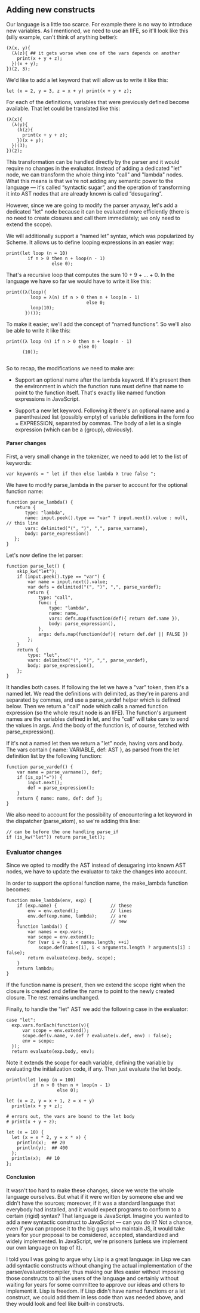 ## Adding new constructs

Our language is a little too scarce. For example there is no way to introduce new variables. As I mentioned, we need to use an IIFE, so it'll look like this (silly example, can't think of anything better):

```
(λ(x, y){
  (λ(z){ ## it gets worse when one of the vars depends on another
    print(x + y + z);
  })(x + y);
})(2, 3);
```


We'd like to add a let keyword that will allow us to write it like this:

```
let (x = 2, y = 3, z = x + y) print(x + y + z);
```

For each of the definitions, variables that were previously defined become available. That let could be translated like this:

```
(λ(x){
  (λ(y){
    (λ(z){
      print(x + y + z);
    })(x + y);
  })(3);
})(2);
```

This transformation can be handled directly by the parser and it would require no changes in the evaluator. Instead of adding a dedicated "let" node, we can transform the whole thing into "call" and "lambda" nodes. What this means is that we're not adding any semantic power to the language — it's called “syntactic sugar”, and the operation of transforming it into AST nodes that are already known is called “desugaring”.

However, since we are going to modify the parser anyway, let's add a dedicated "let" node because it can be evaluated more efficiently (there is no need to create closures and call them immediately; we only need to extend the scope).

We will additionally support a “named let” syntax, which was popularized by Scheme. It allows us to define looping expressions in an easier way:

```
print(let loop (n = 10)
        if n > 0 then n + loop(n - 1)
                 else 0);
```

That's a recursive loop that computes the sum 10 + 9 + ... + 0. In the language we have so far we would have to write it like this:

```
print((λ(loop){
         loop = λ(n) if n > 0 then n + loop(n - 1)
                              else 0;
         loop(10);
       })());
```


To make it easier, we'll add the concept of “named functions”. So we'll also be able to write it like this:

```
print((λ loop (n) if n > 0 then n + loop(n - 1)
                           else 0)
      (10));
      
```

So to recap, the modifications we need to make are:

 - Support an optional name after the lambda keyword. If it's present then the environment in which the function runs must define that name to point to the function itself. That's exactly like named function expressions in JavaScript.

 - Support a new let keyword. Following it there's an optional name and a parenthesized list (possibly empty) of variable definitions in the form foo = EXPRESSION, separated by commas. The body of a let is a single expression (which can be a {group}, obviously).
 
 #### Parser changes
 
 First, a very small change in the tokenizer, we need to add let to the list of keywords:
 
 ```
 var keywords = " let if then else lambda λ true false ";
 ```
 
 We have to modify parse_lambda in the parser to account for the optional function name:
 
 ```
 function parse_lambda() {
    return {
        type: "lambda",
        name: input.peek().type == "var" ? input.next().value : null, // this line
        vars: delimited("(", ")", ",", parse_varname),
        body: parse_expression()
    };
}
```

Let's now define the let parser:

```
function parse_let() {
    skip_kw("let");
    if (input.peek().type == "var") {
        var name = input.next().value;
        var defs = delimited("(", ")", ",", parse_vardef);
        return {
            type: "call",
            func: {
                type: "lambda",
                name: name,
                vars: defs.map(function(def){ return def.name }),
                body: parse_expression(),
            },
            args: defs.map(function(def){ return def.def || FALSE })
        };
    }
    return {
        type: "let",
        vars: delimited("(", ")", ",", parse_vardef),
        body: parse_expression(),
    };
}
```

It handles both cases. If following the let we have a "var" token, then it's a named let. We read the definitions with delimited, as they're in parens and separated by commas, and use a parse_vardef helper which is defined below. Then we return a "call" node which calls a named function expression (so the whole result node is an IIFE). The function's argument names are the variables defined in let, and the "call" will take care to send the values in args. And the body of the function is, of course, fetched with parse_expression().

If it's not a named let then we return a "let" node, having vars and body. The vars contain { name: VARIABLE, def: AST }, as parsed from the let definition list by the following function:

```
function parse_vardef() {
    var name = parse_varname(), def;
    if (is_op("=")) {
        input.next();
        def = parse_expression();
    }
    return { name: name, def: def };
}
```


We also need to account for the possibility of encountering a let keyword in the dispatcher (parse_atom), so we're adding this line:

```
// can be before the one handling parse_if
if (is_kw("let")) return parse_let();
```

### Evaluator changes
 Since we opted to modify the AST instead of desugaring into known AST nodes, we have to update the evaluator to take the changes into account.

In order to support the optional function name, the make_lambda function becomes:

```
function make_lambda(env, exp) {
    if (exp.name) {                    // these
        env = env.extend();            // lines
        env.def(exp.name, lambda);     // are
    }                                  // new
    function lambda() {
        var names = exp.vars;
        var scope = env.extend();
        for (var i = 0; i < names.length; ++i)
            scope.def(names[i], i < arguments.length ? arguments[i] : false);
        return evaluate(exp.body, scope);
    }
    return lambda;
}
```

If the function name is present, then we extend the scope right when the closure is created and define the name to point to the newly created closure. The rest remains unchanged.

Finally, to handle the "let" AST we add the following case in the evaluator:

```
case "let":
  exp.vars.forEach(function(v){
      var scope = env.extend();
      scope.def(v.name, v.def ? evaluate(v.def, env) : false);
      env = scope;
  });
  return evaluate(exp.body, env);
```

Note it extends the scope for each variable, defining the variable by evaluating the initialization code, if any. Then just evaluate the let body.

```
println(let loop (n = 100)
          if n > 0 then n + loop(n - 1)
                   else 0);

let (x = 2, y = x + 1, z = x + y)
  println(x + y + z);

# errors out, the vars are bound to the let body
# print(x + y + z);

let (x = 10) {
  let (x = x * 2, y = x * x) {
    println(x);  ## 20
    println(y);  ## 400
  };
  println(x);  ## 10
};

```


#### Conclusion


It wasn't too hard to make these changes, since we wrote the whole language ourselves. But what if it were written by someone else and we didn't have the sources; moreover, if it was a standard language that everybody had installed, and it would expect programs to conform to a certain (rigid) syntax? That language is JavaScript. Imagine you wanted to add a new syntactic construct to JavaScript — can you do it? Not a chance, even if you can propose it to the big guys who maintain JS, it would take years for your proposal to be considered, accepted, standardized and widely implemented. In JavaScript, we're prisoners (unless we implement our own language on top of it).

I told you I was going to argue why Lisp is a great language: in Lisp we can add syntactic constructs without changing the actual implementation of the parser/evaluator/compiler, thus making our lifes easier without imposing those constructs to all the users of the language and certainly without waiting for years for some committee to approve our ideas and others to implement it. Lisp is freedom. If Lisp didn't have named functions or a let construct, we could add them in less code than was needed above, and they would look and feel like built-in constructs.
